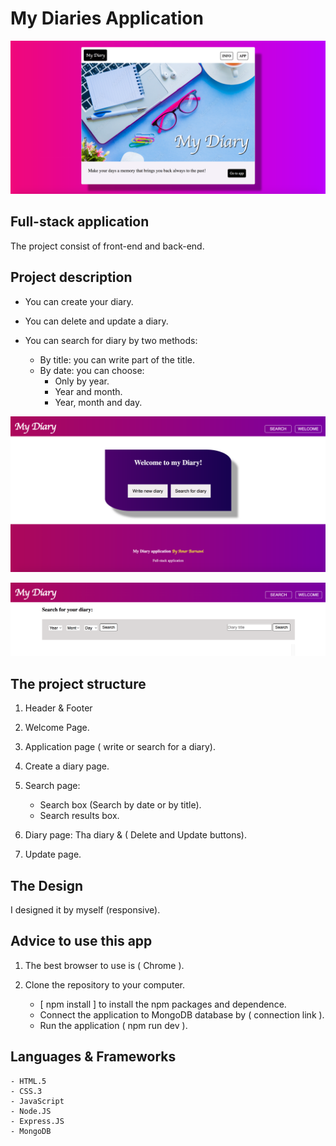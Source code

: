 # My Diaries Application

![Home page](/public/images/home.png)

## Full-stack application

The project consist of front-end and back-end.

## Project description

- You can create your diary.
- You can delete and update a diary.
- You can search for diary by two methods:

  - By title: you can write part of the title.
  - By date: you can choose:
    - Only by year.
    - Year and month.
    - Year, month and day.

![app](/public/images/app.png)

![app](/public/images/search.png)

## The project structure

1. Header & Footer

2. Welcome Page.

3. Application page ( write or search for a diary).

4. Create a diary page.

5. Search page:

   - Search box (Search by date or by title).
   - Search results box.

6. Diary page:
   Tha diary & ( Delete and Update buttons).

7. Update page.

## The Design

I designed it by myself (responsive).

## Advice to use this app

1. The best browser to use is ( Chrome ).
2. Clone the repository to your computer.

   - [ npm install ] to install the npm packages and dependence.
   - Connect the application to MongoDB database by ( connection link ).
   - Run the application ( npm run dev ).

## Languages & Frameworks

    - HTML.5
    - CSS.3
    - JavaScript
    - Node.JS
    - Express.JS
    - MongoDB
